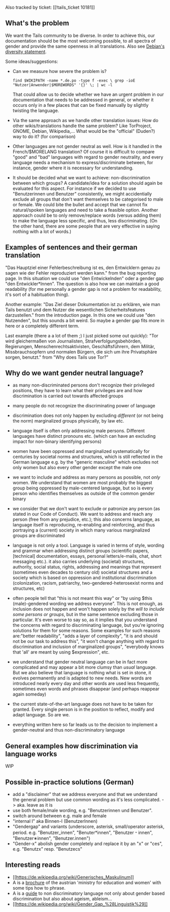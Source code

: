 Also tracked by ticket: [[!tails_ticket 10181]]

What's the problem
------------------

We want the Tails community to be diverse. In order to achieve this, our documentation should be the most welcoming possible, to all spectra of gender and provide the same openness in all translations. Also see [Debian's diversity statement](https://www.debian.org/intro/diversity).

Some ideas/suggestions:

*  Can we measure how severe the problem is? 

    ` find $WIKIPATH -name *.de.po -type f -exec \
     grep -ioE "Nutzer|Anwender|$MOREWORDS" '{}' \; | wc -l `

   That could allow us to decide whether we have an urgent problem in
   our documentation that needs to be addressed in general, or whether
   it occurs only in a few places that can be fixed manually by
   slightly twisting the language.

*  Via the same approach as we handle other translation issues: How do
   other wikis/translations handle the same problem? Like TorProject,
   GNOME, Debian, Wikipedia,...  What would be the "official" (Duden?)
   way to do it? (for comparison)

*  Other languages are not gender neutral as well. How is it handled in
   the French/$MORELANG translation?
   Of course it is difficult to compare "good" and "bad" languages with
   regard to gender neutrality, and every language needs a mechanism to
   express/discriminate between, for instance, gender where it is
   necessary for understanding.

*  It should be decided what we want to achieve: non-discrimination
   between which groups?  A candidate/idea for a solution should again
   be evaluated for this aspect.  For instance if we decided to use
   "Benutzerinnen und Benutzer" consistently, we might accidentially
   exclude all groups that don't want themselves to be categorised to
   male or female.  We could bite the bullet and accept that we cannot
   fix natural/spoken languages and need to take a feasible option.
   Another approach could be to only remove/replace words (versus
   adding them) to make the language less specific, and thus, less
   discriminating. (On the other hand, there are some people that are
   very effective in saying nothing with a lot of words.)

Examples of sentences and their german translation
--------------------------------------------------

"Das Hauptziel einer Fehlerbeschreibung ist es, den Entwicklern genau
zu sagen wie der Fehler reproduziert werden kann." from the bug
reporting page. In this situation we could use "den Entwickelnden"
oder a gender gap "den Entwickler*Innen". The question is also how we
can maintain a good readability (for me personally a gender gap is not
a problem for readability, it's sort of a habituation thing).

Another example:
"Das Ziel dieser Dokumentation ist zu erklären, wie man Tails benutzt
und dem Nutzer die wesentlichen Sicherheitsfeatures darzustellen."
from the introduction page. In this one we could use "den Nutzenden",
but this sounds a bit weird. So maybe a gender gap fits more in here
or a completely different term.

Last example (there a a lot of them ;) I just picked some out quickly):
"Tor wird gleichermaßen von Journalisten, Strafverfolgungsbehörden,
Regierungen, Menschenrechtsaktivisten, Geschäftsführern, dem Militär,
Missbrauchsopfern und normalen Bürgern, die sich um ihre Privatsphäre
sorgen, benutzt." from  "Why does Tails use Tor?"

Why do we want gender neutral language?
---------------------------------------

* as many non-discriminated persons don't recognize their privileged positions, they have to learn what their privileges are and how discrimination is carried out towards affected groups 
* many people do not recognize the discriminating power of language
* discrimination does not only happen by excluding *different* (or not being the norm) marginalized groups physically, by law etc.
* language itself is often only addressing male persons. Different languages have distinct pronouns etc. (which can have an excluding impact for non-binary identifying persons)
* women have been oppressed and marginalized systematically for centuries by societal norms and structures, which is still reflected in the German language e.g. by the "generic masculine" which excludes not only women but also every other gender except the male one
* we want to include and address as many persons as possible, not *only* women. We understand that women are most probably the biggest group being oppressed by male-centered language, but so is every person who identifies themselves as outside of the common gender binary
* we consider that we don't want to exclude or patronize any person (as stated in our Code of Conduct). We want to address and reach any person (free from any prejudice, etc.); this also concerns language, as language itself is reproducing, re-enabling and reinforcing, and thus portraying a (current) society in which many various marginalized groups are discriminated
* language is not only a tool. Language is varied in terms of style, wording and grammar when addressing distinct groups (scientific papers, [technical] documentation, essays, personal letters/e-mails, chat, short messaging etc.). it also carries underlying (societal) structures, authority, social status, rights, addressing and meanings that represent (sometimes even decades to century old) societal structures and a society which is based on oppression and institutional discrimination (colonization, racism, patriarchy, two-gendered-heterosexist norms and structures, etc)
* often people tell that "this is not meant this way" or "by using $this (male)-gendered wording we address everyone". This is not enough, as inclusion does not happen and won't happen solely by the *will to include some persons or groups*, but in the same sentence excluding those in particular. It's even worse to say so, as it implies that you understand the concerns with regard to discriminating language, but you're ignoring solutions for them for some reasons. Some examples for such reasons are:"better readability", "adds a layer of complexity", "it is and should not be our task to address this", "it won't change anything with regard to discrimination and inclusion of marginalized groups", "everybody knows that 'all' are meant by using $expression", etc.
* we understand that gender neutral language can be in fact more complicated and may appear a bit more clumsy than *usual* language. But we also believe that language is nothing what is set in stone, it evolves permanently and is adapted to new needs. New words are introduced nearly every day and other words are used less frequently, sometimes even words and phrases disappear (and perhaps reappear again someday)
* the current state-of-the-art language does not have to be taken for granted. Every single person is in the position to reflect, modify and adapt language. So are we.

* everything written here so far leads us to the decision to implement a gender-neutral and thus non-discriminatory language

General examples how discrimination via language works
------------------------------------------------------

WIP

Possible in-practice solutions (German)
---------------------------------------

* add a "disclaimer" that we address everyone and that we understand the general problem but use common wording as it's less complicated. -> aka. leave as it is
* use both female/male wording, e.g. "Benutzerinnen und Benutzer".
* switch around between e.g. male and female
* "internal I" aka Binnen-I (BenutzerInnen)
* "Gendergap" and variants (underscore, asterisk, small/operator asterisk, period. e.g. "Benutzer_innen", "Benuter*innen", "Benutzer﹡innen", "Benutzer∗innen", "Benutzer.innen")
* "Gender-x" abolish gender completely and replace it by an "x" or "ces", e.g. "Benutzx" resp. "Benutzecs"

Interesting reads
-----------------

*  [[https://de.wikipedia.org/wiki/Generisches_Maskulinum]]
* A is a [brochure](https://www.bmbf.gv.at/frauen/gleichbehandlung/sg/lf_gg_sprachgebrauch_26114.pdf) of the austrian 'ministry for education and women' with some tips how to phrase.
* A is a [guide](http://www.uibk.ac.at/gleichbehandlung/sprache/leitfaden_nicht_diskr_sprachgebrauch.pdf) to non discriminatory language not only about gender based discrimination but also about ageism, ableism... 
* [[https://de.wikipedia.org/wiki/Gender_Gap_%28Linguistik%29]]
